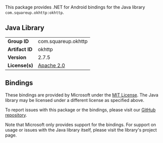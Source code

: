 This package provides .NET for Android bindings for the Java library `com.squareup.okhttp:okhttp`.

## Java Library

| | |
|-|-|
| **Group ID** | com.squareup.okhttp |
| **Artifact ID** | okhttp |
| **Version** | 2.7.5 |
| **License(s)** | [Apache 2.0](http://www.apache.org/licenses/LICENSE-2.0.txt) |

## Bindings

These bindings are provided by Microsoft under the [MIT License](https://opensource.org/licenses/MIT). The Java
library may be licensed under a different license as specified above.

To report issues with this package or the bindings, please visit our [GitHub repository](https://aka.ms/android-libraries).

Note that Microsoft only provides support for the bindings. For support on
usage or issues with the Java library itself, please visit the library's project page.
